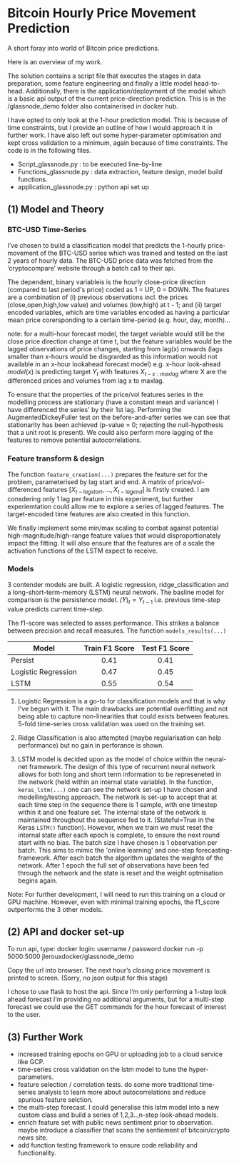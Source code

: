 # Bitcoin Hourly Price Movement Prediction
A short foray into world of Bitcoin price predictions.

Here is an overview of my work.

The solution contains a script file that executes the stages in data preparation, some feature engineering and finally a little model head-to-head. Additionally, there is the application/deployment of the model which is a basic api output of the current price-direction prediction. This is in the /glassnode_demo folder also containerised in docker hub. 

I have opted to only look at the 1-hour prediction model. This is because of time constraints, but I provide an outline of how I would approach it in further work. I have also left out some hyper-parameter optimisation and kept cross validation to a minimum, again because of time constraints. The code is in the following files.

- Script_glassnode.py : to be executed line-by-line
- Functions_glassnode.py : data extraction, feature design, model build functions.
- application_glassnode.py : python api set up 

## (1)  Model and Theory
### BTC-USD Time-Series

I’ve chosen to build a classification model that predicts the 1-hourly price-movement of the BTC-USD series which was trained and tested on the last 2 years of hourly data. The BTC-USD price data was fetched from the ‘cryptocompare’ website through a batch call to their api. 

The dependent, binary variableis is the hourly close-price direction (compared to last period's price) coded as 1 = UP, 0 = DOWN. The features are a combination of (i) previous observations incl. the prices (close,open,high,low value) and volumes (low,high) at t - 1; and (ii) target encoded variables, which are time variables encoded as having a particular mean price corersponding to a certain time-period (e.g. hour, day, month)...

note: for a multi-hour forecast model, the target variable would still be the close price direction change at time t, but the feature variables would be the lagged observations of price changes, starting from lag(x) onwards (lags smaller than x-hours would be disgrarded as this information would not available in an x-hour lookahead forecast model) e.g. x-hour look-ahead  $model(x)$ is predicting target $Y_t$ with features $X_{t-x:maxlag}$ where X are the differenced prices and volumes from lag x to maxlag. 

To ensure that the properties of the price/vol features series in the modelling process are stationary (have a constant mean and variance) I have differenced the series' by their 1st lag. Performing the AugmentedDickeyFuller test on the before-and-after series we can see that stationarity has been achieved (p-value = 0; rejecting the null-hypothesis that a unit root is present). We could also perform more lagging of the features to remove potential autocorrelations.

### Feature transform & design

The function `feature_creation(...)` prepares the feature set for the problem, parameterised by lag start and end. A matrix of price/vol-differenced features $[X_{t-lagstart},...,X_{t-lagend}]$ is firstly created. I am consdering only 1 lag per feature in this experiment, but further experiemtation could allow me to explore a series of lagged features. The target-encoded time features are also created in this function.

We finally implement some min/max scaling to combat against potential high-magnitude/high-range feature values that would disproportionately impact the fitting. It will also ensure that the features are of a scale the activation functions of the LSTM expect to receive.

### Models
3 contender models are built. A logistic regression, ridge_classification and a long-short-term-memory (LSTM) neural network. The basline model for comparison is the persistence model. $\hat(Y)_{t} = Y_{t-1}$ i.e. previous time-step value predicts current time-step.

The f1-score was selected to asses performance. This strikes a balance between precision and recall measures. The function `models_results(...)`

| Model               | Train F1 Score   | Test F1 Score     |
|---------------------|:----------------:|:-----------------:|
|Persist              |         0.41     |       0.41        |
|Logistic Regression  |         0.47     |       0.45        |
|LSTM                 |         0.55     |          0.54     |

1. Logistic Regression is a go-to for classification models and that is why I've begun with it. The main drawbacks are potential overfitting and not being able to capture non-linearities that could exists between features. 5-fold time-series cross validation was used on the training set. 

2. Ridge Classification is also attempted (maybe regularisation can help performance) but no gain in perforance is shown.

3. LSTM model is decided upon as the model of choice within the neural-net framework. The design of this type of recurrent neural network allows for both long and short term information to be represeneted in the network (held within an internal state variable). In the function, `keras_lstm(...)` one can see the network set-up I have chosen and modelling/testing approach. 
The network is set-up to accept that at each time step in the sequence there is 1 sample, with one timestep within it and one feature set. The internal state of the network is maintained throughout the sequence fed to it. (Stateful=True in the Keras `LSTM()` function). However, when we train we must reset the internal state after each epoch is complete, to ensure the next round start with no bias. The batch size I have chosen is 1 observation per batch. This aims to mimic the 'online learning' and one-step forecasting-framework. After each batch the algorithm updates the weights of the network. After 1 epoch the full set of observations have been fed through the network and the state is reset and the weight optmisation begins again.  

Note: For further development, I will need to run this training on a cloud or GPU machine. However, even with minimal training epochs, the f1_score outperforms the 3 other models.

## (2) API and docker set-up
To run api, type:
docker login: username / password
docker run -p 5000:5000 jlerouxdocker/glassnode_demo

Copy the url into browser. 
The next hour’s closing price movement is printed to screen. (Sorry, no json output for this stage)

I chose to use flask to host the api. Since I’m only performing a 1-step look ahead forecast I’m providing no additional arguments, but for a multi-step forecast we could use the GET commands for the hour forecast of interest to the user. 

## (3) Further Work
- increased training epochs on GPU or uploading job to a cloud service like GCP.
- time-series cross validation on the lstm model to tune the hyper-parameters.
- feature selection / correlation tests. do some more traditional time-series analysis to learn more about autocorrelations and reduce spurious feature selction.
- the multi-step forecast. I could generalise this lstm model into a new custom class and build a series of 1,2,3..,n-step look-ahead models.
- enrich feature set with public news sentiment prior to observation. maybe introduce a classifier that scans the sentiement of bitcoin/crypto news site.
- add function testing framework to ensure code reliability and functionality.
    
